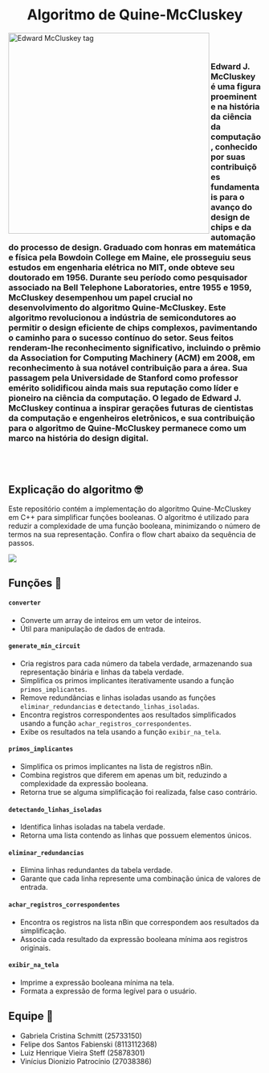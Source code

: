<h1 align="center" >Algoritmo de Quine-McCluskey</h1> 

<div>
  <img src="https://github.com/GabrielaSchmitt/Quine-McCluskey/assets/86369677/c55f6d98-008c-45e0-a51f-b4ddc1347053" style="width: 400px; height: auto;" align="left" alt="Edward McCluskey tag" />

  <br></br>

  <h3 >
  Edward J. McCluskey é uma figura proeminente na história da ciência da computação, conhecido por suas contribuições fundamentais para o avanço do design de chips e da automação do processo de design. Graduado com honras em matemática e física pela Bowdoin College em Maine, ele prosseguiu seus estudos em engenharia elétrica no MIT, onde obteve seu doutorado em 1956. Durante seu período como pesquisador associado na Bell Telephone Laboratories, entre 1955 e 1959, McCluskey desempenhou um papel crucial no desenvolvimento do algoritmo Quine-McCluskey. Este algoritmo revolucionou a indústria de semicondutores ao permitir o design eficiente de chips complexos, pavimentando o caminho para o sucesso contínuo do setor. Seus feitos renderam-lhe reconhecimento significativo, incluindo o prêmio da Association for Computing Machinery (ACM) em 2008, em reconhecimento à sua notável contribuição para a área. Sua passagem pela Universidade de Stanford como professor emérito solidificou ainda mais sua reputação como líder e pioneiro na ciência da computação. O legado de Edward J. McCluskey continua a inspirar gerações futuras de cientistas da computação e engenheiros eletrônicos, e sua contribuição para o algoritmo de Quine-McCluskey permanece como um marco na história do design digital.
  </h3>
</div>

<br></br>
<h2 align="left" >Explicação do algoritmo 🤓</h2>
<p> Este repositório contém a implementação do algoritmo Quine-McCluskey em C++ para simplificar funções booleanas. O algoritmo é utilizado para reduzir a complexidade de uma função booleana, minimizando o número de termos na sua representação. Confira o flow chart abaixo da sequência de passos.  </p>

[![](https://mermaid.ink/img/pako:eNpdkN9PwjAQgP-Vpr5AMggdrGx70MjvGRQivqj1obAijaxdus44mv3vdgUT4kOT6313313OwJ1MGYzhp6L5ASyfibh_32iq9AfodG7ByCx5ocEjF5qprKiJGLn82MyVLHOwrcANkHuAGjR2aGLWimcMJFl-5DsqdHFn2cQy8MoKVzJtJSkTmu8rsE6K9oU-ybOaiKkLZv9F4IVuj8zKZo7PzbQoGg09Nppmyvx6yqJl1-YZP7H2hVwmzIhYuCAxrsL2j-U3U1aQuPxDa1XqvNRgs1rb3ofz0iKFHszsGShP7cUMEQAQqA8sYwTGNkyp-iKQiNrW0VLLTSV2MNaqZB4s85RqNuHUHjr7S-ZUvEl5_YWxgT8w7iDc79o3QBgNUBjggQcrGKMQdfvYH_p-iKMQ4wjXHjw5A-r6UYCjXtgL-n409ANc_wLYeJAj?type=png)](https://mermaid.live/edit#pako:eNpdkN9PwjAQgP-Vpr5AMggdrGx70MjvGRQivqj1obAijaxdus44mv3vdgUT4kOT6313313OwJ1MGYzhp6L5ASyfibh_32iq9AfodG7ByCx5ocEjF5qprKiJGLn82MyVLHOwrcANkHuAGjR2aGLWimcMJFl-5DsqdHFn2cQy8MoKVzJtJSkTmu8rsE6K9oU-ybOaiKkLZv9F4IVuj8zKZo7PzbQoGg09Nppmyvx6yqJl1-YZP7H2hVwmzIhYuCAxrsL2j-U3U1aQuPxDa1XqvNRgs1rb3ofz0iKFHszsGShP7cUMEQAQqA8sYwTGNkyp-iKQiNrW0VLLTSV2MNaqZB4s85RqNuHUHjr7S-ZUvEl5_YWxgT8w7iDc79o3QBgNUBjggQcrGKMQdfvYH_p-iKMQ4wjXHjw5A-r6UYCjXtgL-n409ANc_wLYeJAj)

<h2 align="left" >Funções 🧩</h2>

#### `converter`
* Converte um array de inteiros em um vetor de inteiros.
* Útil para manipulação de dados de entrada.

#### `generate_min_circuit`
* Cria registros para cada número da tabela verdade, armazenando sua representação binária e linhas da tabela verdade.
* Simplifica os primos implicantes iterativamente usando a função `primos_implicantes`.
* Remove redundâncias e linhas isoladas usando as funções `eliminar_redundancias` e `detectando_linhas_isoladas`.
* Encontra registros correspondentes aos resultados simplificados usando a função `achar_registros_correspondentes`.
* Exibe os resultados na tela usando a função `exibir_na_tela`.

#### `primos_implicantes`
* Simplifica os primos implicantes na lista de registros nBin.
* Combina registros que diferem em apenas um bit, reduzindo a complexidade da expressão booleana.
* Retorna true se alguma simplificação foi realizada, false caso contrário.

#### `detectando_linhas_isoladas`
* Identifica linhas isoladas na tabela verdade.
* Retorna uma lista contendo as linhas que possuem elementos únicos.
  
#### `eliminar_redundancias`
* Elimina linhas redundantes da tabela verdade.
* Garante que cada linha represente uma combinação única de valores de entrada.
  
#### `achar_registros_correspondentes`
* Encontra os registros na lista nBin que correspondem aos resultados da simplificação.
* Associa cada resultado da expressão booleana mínima aos registros originais.

#### `exibir_na_tela`
* Imprime a expressão booleana mínima na tela.
* Formata a expressão de forma legível para o usuário.

<h2 align="left" >Equipe 🧠</h2>

- Gabriela Cristina Schmitt (25733150)
- Felipe dos Santos Fabienski (8113112368)
- Luiz Henrique Vieira Steff (25878301)
- Vinícius Dionizio Patrocínio (27038386)
